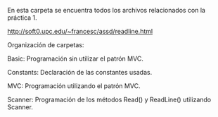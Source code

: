En esta carpeta se encuentra todos los archivos relacionados con la práctica 1.

http://soft0.upc.edu/~francesc/assd/readline.html

Organización de carpetas:

Basic: Programación sin utilizar el patrón MVC.

Constants: Declaración de las constantes usadas.

MVC: Programación utilizando el patrón MVC.

Scanner: Programación de los métodos Read() y ReadLine() utilizando Scanner.
